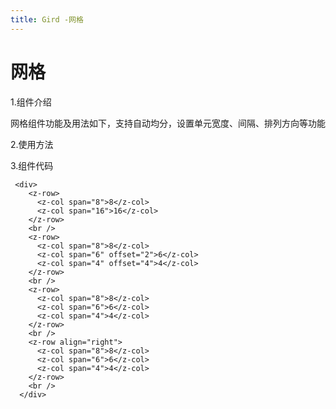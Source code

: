 ```yaml
---
title: Gird -网格
---
```


# 网格

1.组件介绍

网格组件功能及用法如下，支持自动均分，设置单元宽度、间隔、排列方向等功能

2.使用方法

<ClientOnly>
<gird-demos></gird-demos>
</ClientOnly>
3.组件代码

```
 <div>
    <z-row>
      <z-col span="8">8</z-col>
      <z-col span="16">16</z-col>
    </z-row>
    <br />
    <z-row>
      <z-col span="8">8</z-col>
      <z-col span="6" offset="2">6</z-col>
      <z-col span="4" offset="4">4</z-col>
    </z-row>
    <br />
    <z-row>
      <z-col span="8">8</z-col>
      <z-col span="6">6</z-col>
      <z-col span="4">4</z-col>
    </z-row>
    <br />
    <z-row align="right">
      <z-col span="8">8</z-col>
      <z-col span="6">6</z-col>
      <z-col span="4">4</z-col>
    </z-row>
    <br />
  </div>

```

